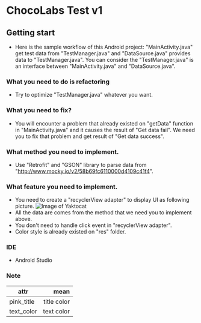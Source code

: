# ChocoLabs Test v1

## Getting start
- Here is the sample workflow of this Android project: "MainActivity.java" get test data from "TestManager.java" and "DataSource.java" provides data to "TestManager.java". You can consider the "TestManager.java" is an interface between "MainActivity.java" and "DataSource.java".

### What you need to do is refactoring
- Try to optimize "TestManager.java" whatever you want.

### What you need to fix?
- You will encounter a problem that already existed on "getData" function in "MainActivity.java" and it causes the result of "Get data fail". We need you to fix that problem and get result of "Get data success".

### What method you need to implement.
- Use "Retrofit" and "GSON" library to parse data from "http://www.mocky.io/v2/58b69fc6110000d4109c41f4". 

### What feature you need to implement.
- You need to create a "recyclerView adapter" to display UI as following picture.
![Image of Yaktocat](http://i.imgur.com/YVXFTD7.png)
- All the data are comes from the method that we need you to implement above.
- You don't need to handle click event in "recyclerView adapter".
- Color style is already existed on "res" folder.

### IDE
- Android Studio


### Note

| attr        |   mean      |
|----------   |------:      |
| pink_title  | title color |
| text_color  |  text color |



